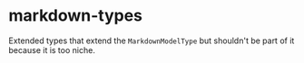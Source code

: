 # markdown-types

Extended types that extend the `MarkdownModelType` but shouldn't be part of it because it is too niche.
